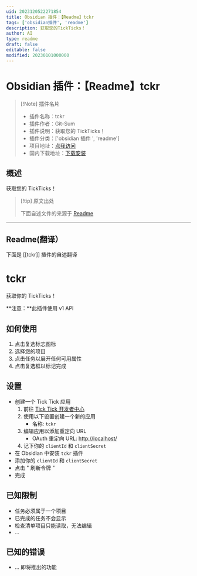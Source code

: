 ```yaml
---
uid: 2023120522271854
title: Obsidian 插件：【Readme】tckr
tags: ['obsidian插件', 'readme']
description: 获取您的TickTicks！
author: AI
type: readme
draft: false
editable: false
modified: 20230101000000
---
```


# Obsidian 插件：【Readme】tckr

> [!Note] 插件名片
> - 插件名称：tckr
> - 插件作者：Git-Sum
> - 插件说明：获取您的 TickTicks！
> - 插件分类：['obsidian 插件 ', 'readme']
> - 项目地址：[点我访问](https://github.com/Git-Sum/obsidian-tckr)
> - 国内下载地址：[下载安装](https://pkmer.cn/products/plugin/pluginMarket/?tckr)

## 概述

获取您的 TickTicks！

> [!tip] 原文出处
>
>下面自述文件的来源于 [Readme](https://ghproxy.net/https://raw.githubusercontent.com/Git-Sum/obsidian-tckr/master/README.md)

---

## Readme(翻译）

下面是 [[tckr]] 插件的自述翻译

# tckr

获取你的 TickTicks！

**注意：**此插件使用 v1 API

## 如何使用

1. 点击复选标志图标
2. 选择您的项目
3. 点击任务以展开任何可用属性
4. 点击复选框以标记完成

## 设置

- 创建一个 Tick Tick 应用
	1. 前往 [Tick Tick 开发者中心](https://developer.ticktick.com/manage)
	2. 使用以下设置创建一个新的应用
		- 名称: `tckr`
	3. 编辑应用以添加重定向 URL
		- OAuth 重定向 URL: <http://localhost/>
	4. 记下你的 `clientId` 和 `clientSecret`
- 在 Obsidian 中安装 `tckr` 插件
- 添加你的 `clientId` 和 `clientSecret`
- 点击 " 刷新令牌 "
- 完成

## 已知限制

- 任务必须属于一个项目
- 已完成的任务不会显示
- 检查清单项目只能读取，无法编辑
- ...

## 已知的错误

- ...
即将推出的功能



